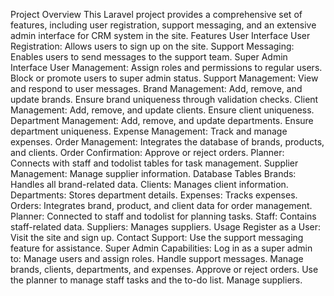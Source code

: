 Project Overview
    This Laravel project provides a comprehensive set of features, including user registration, support messaging, and an extensive admin interface for CRM system in the site.
Features
User Interface
User Registration: Allows users to sign up on the site.
Support Messaging: Enables users to send messages to the support team.
Super Admin Interface
User Management:
Assign roles and permissions to regular users.
Block or promote users to super admin status.
Support Management:
View and respond to user messages.
Brand Management:
Add, remove, and update brands.
Ensure brand uniqueness through validation checks.
Client Management:
Add, remove, and update clients.
Ensure client uniqueness.
Department Management:
Add, remove, and update departments.
Ensure department uniqueness.
Expense Management: Track and manage expenses.
Order Management: Integrates the database of brands, products, and clients.
Order Confirmation: Approve or reject orders.
Planner: Connects with staff and todolist tables for task management.
Supplier Management: Manage supplier information.
Database Tables
Brands: Handles all brand-related data.
Clients: Manages client information.
Departments: Stores department details.
Expenses: Tracks expenses.
Orders: Integrates brand, product, and client data for order management.
Planner: Connected to staff and todolist for planning tasks.
Staff: Contains staff-related data.
Suppliers: Manages suppliers.
Usage
Register as a User: Visit the site and sign up.
Contact Support: Use the support messaging feature for assistance.
Super Admin Capabilities:
Log in as a super admin to:
Manage users and assign roles.
Handle support messages.
Manage brands, clients, departments, and expenses.
Approve or reject orders.
Use the planner to manage staff tasks and the to-do list.
Manage suppliers.
